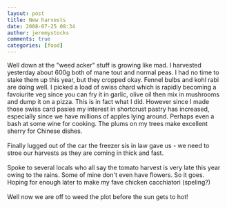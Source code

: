```yaml
---
layout: post
title: New harvests
date: 2008-07-25 08:34
author: jeremystocks
comments: true
categories: [food]
---
```

Well down at the "weed acker" stuff is growing like mad. I harvested yesterday about 600g both of mane tout and normal peas. I had no time to stake them up this year, but they cropped okay. Fennel bulbs and kohl rabi are doing well. I picked a load of swiss chard which is rapidly becoming a favoiurite veg since you can fry it in garlic, olive oil then mix in mushrooms and dump it on a pizza. This is in fact what I did. However since I made those swiss card pasies my interest in shortcrust pastry has increased, especially since we have millions of apples lying around. Perhaps even a bash at some wine for cooking. The plums on my trees make excellent sherry for Chinese dishes.<br /><br />Finally lugged out of the car the freezer sis in law gave us - we need to stroe our harvests as they are coming in thick and fast. <br /><br />Spoke to several locals who all say the tomato harvest is very late this year owing to the rains. Some of mine don't even have flowers. So it goes. Hoping for enough later to make my fave chicken cacchiatori (speling?) <br /><br />Well now we are off to weed the plot before the sun gets to hot!
